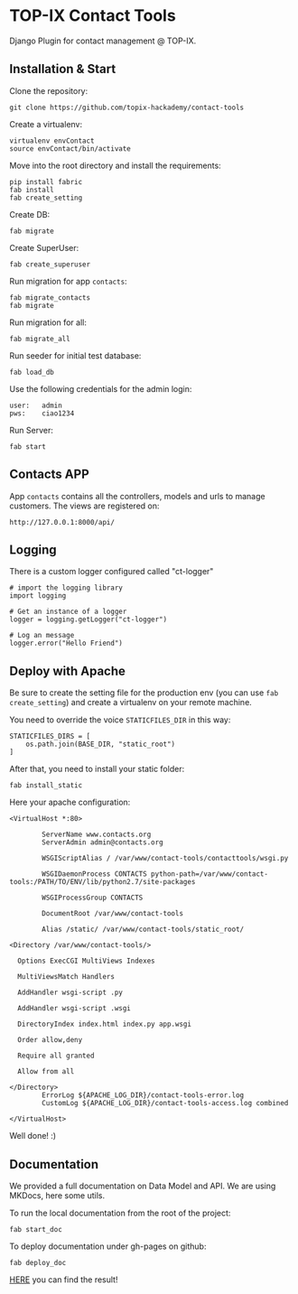 # TOP-IX Contact Tools

Django Plugin for contact management @ TOP-IX.

## Installation & Start

Clone the repository:

    git clone https://github.com/topix-hackademy/contact-tools
    
Create a virtualenv:

    virtualenv envContact
    source envContact/bin/activate
    
Move into the root directory and install the requirements:

    pip install fabric
    fab install
    fab create_setting
    
Create DB:

    fab migrate
    
Create SuperUser:

    fab create_superuser

Run migration for app ```contacts```:

    fab migrate_contacts
    fab migrate

Run migration for all:

    fab migrate_all

Run seeder for initial test database:

    fab load_db
    
Use the following credentials for the admin login:

    user:   admin
    pws:    ciao1234

Run Server:

    fab start
    
## Contacts APP

App ```contacts``` contains all the controllers, models and urls to manage customers. The views are registered on:

    http://127.0.0.1:8000/api/

## Logging

There is a custom logger configured called "ct-logger" 

    # import the logging library
    import logging
    
    # Get an instance of a logger
    logger = logging.getLogger("ct-logger")
    
    # Log an message
    logger.error("Hello Friend")

## Deploy with Apache

Be sure to create the setting file for the production env (you can use ```fab create_setting```) and create a virtualenv on your remote machine. 

You need to override the voice ```STATICFILES_DIR``` in this way:

    STATICFILES_DIRS = [
        os.path.join(BASE_DIR, "static_root")
    ]

After that, you need to install your static folder:

    fab install_static

Here your apache configuration:

    <VirtualHost *:80>
    
            ServerName www.contacts.org
            ServerAdmin admin@contacts.org
    
            WSGIScriptAlias / /var/www/contact-tools/contacttools/wsgi.py
    
            WSGIDaemonProcess CONTACTS python-path=/var/www/contact-tools:/PATH/TO/ENV/lib/python2.7/site-packages
    
            WSGIProcessGroup CONTACTS
    
            DocumentRoot /var/www/contact-tools
    
            Alias /static/ /var/www/contact-tools/static_root/
    
    <Directory /var/www/contact-tools/>
    
      Options ExecCGI MultiViews Indexes
    
      MultiViewsMatch Handlers
    
      AddHandler wsgi-script .py
    
      AddHandler wsgi-script .wsgi
    
      DirectoryIndex index.html index.py app.wsgi
    
      Order allow,deny
    
      Require all granted
    
      Allow from all
    
    </Directory>
            ErrorLog ${APACHE_LOG_DIR}/contact-tools-error.log
            CustomLog ${APACHE_LOG_DIR}/contact-tools-access.log combined
    
    </VirtualHost>
    
Well done! :)

## Documentation

We provided a full documentation on Data Model and API. We are using MKDocs, here some utils.

To run the local documentation from the root of the project:

    fab start_doc
    
To deploy documentation under gh-pages on github:

    fab deploy_doc

[HERE](https://topix-hackademy.github.io/contact-tools/) you can find the result!